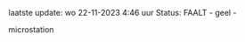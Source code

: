 laatste update: 
wo 22-11-2023  4:46   uur 
Status: FAALT - geel - 
<div class="service R">microstation</div>